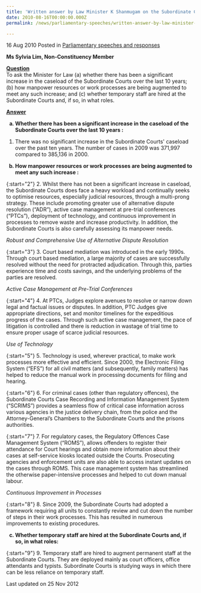 ```yaml
---
title: 'Written answer by Law Minister K Shanmugam on the Subordinate Courts’ caseload and manpower resources'
date: 2010-08-16T00:00:00.000Z
permalink: /news/parliamentary-speeches/written-answer-by-law-minister-k-shanmugam-on-the-subordinate-courts-caseload-and-manpower

---
```




16 Aug 2010 Posted in [Parliamentary speeches and responses](/news/parliamentary-speeches) 



**Ms Sylvia Lim, Non-Constituency Member** 


**<u>Question</u>**  
To ask the Minister for Law (a) whether there has been a significant increase in the caseload of the Subordinate Courts over the last 10 years; (b) how manpower resources or work processes are being augmented to meet any such increase; and (c) whether temporary staff are hired at the Subordinate Courts and, if so, in what roles. 

**<u>Answer</u>**  
<ol style="list-style-type: lower-alpha; font-weight:bold;">
<li>Whether there has been a significant increase in the caseload of the Subordinate Courts over the last 10 years : </li>
</ol>


1. There was no significant increase in the Subordinate Courts' caseload over the past ten years.  The number of cases in 2009 was 371,997 compared to 385,136 in 2000. 

<ol start="2" style="list-style-type: lower-alpha; font-weight:bold;">
<li> How manpower resources or work processes are being augmented to meet any such increase : </li>
</ol>


{:start="2"}
2. Whilst there has not been a significant increase in caseload, the Subordinate Courts does face a heavy workload and continually seeks to optimise resources, especially judicial resources, through a multi-prong strategy. These include promoting greater use of alternative dispute resolution (“ADR”), active case management at pre-trial conferences (“PTCs”), deployment of technology, and continuous improvement in processes to remove waste and increase productivity. In addition, the Subordinate Courts is also carefully assessing its manpower needs.

*Robust and Comprehensive Use of Alternative Dispute Resolution*

{:start="3"}
3. Court based mediation was introduced in the early 1990s. Through court based mediation, a large majority of cases are successfully resolved without the need for protracted adjudication. Through this, parties experience time and costs savings, and the underlying problems of the parties are resolved. 


*Active Case Management at Pre-Trial Conferences*

{:start="4"}
4. At PTCs, Judges explore avenues to resolve or narrow down legal and factual issues or disputes. In addition, PTC Judges give appropriate directions, set and monitor timelines for the expeditious progress of the cases.  Through such active case management, the pace of litigation is controlled and there is reduction in wastage of trial time to ensure proper usage of scarce judicial resources. 


*Use of Technology*

{:start="5"}
5. Technology is used, wherever practical, to make work processes more effective and efficient. Since 2000, the Electronic Filing System (“EFS”) for all civil matters (and subsequently, family matters) has helped to reduce the manual work in processing documents for filing and hearing. 

{:start="6"}
6. For criminal cases (other than regulatory offences), the Subordinate Courts Case Recording and Information Management System (“SCRIMS”) provides a seamless flow of critical case information across various agencies in the justice delivery chain, from the police and the Attorney-General’s Chambers to the Subordinate Courts and the prisons authorities.

{:start="7"}
7. For regulatory cases, the Regulatory Offences Case Management System (“ROMS”), allows offenders to register their attendance for Court hearings and obtain more information about their cases at self-service kiosks located outside the Courts. Prosecuting agencies and enforcement units are also able to access instant updates on the cases through ROMS. This case management system has streamlined the otherwise paper-intensive processes and helped to cut down manual labour.


*Continuous Improvement in Processes*

{:start="8"}
8. Since 2009, the Subordinate Courts had adopted a framework requiring all units to constantly review and cut down the number of steps in their work processes.  This has resulted in numerous improvements to existing procedures.  



<ol start="3" style="list-style-type: lower-alpha; font-weight:bold;">
<li>Whether temporary staff are hired at the Subordinate Courts and, if so, in what roles:</li>
</ol>


{:start="9"}
9. Temporary staff are hired to augment permanent staff at the Subordinate Courts. They are deployed mainly as court officers, office attendants and typists. Subordinate Courts is studying ways in which there can be less reliance on temporary staff.


<p class="right-side-updated">Last updated on 25 Nov 2012</p> 
